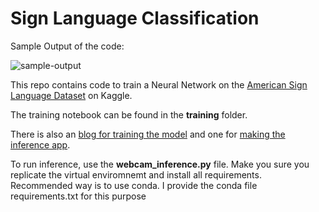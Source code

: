 # Sign Language Classification

Sample Output of the code:

![sample-output](https://github.com/jimmiemunyi/Sign-Language-App/blob/main/readme-gif/sign-language-okay.gif)

This repo contains code to train a Neural Network on the [American Sign Language Dataset](https://www.kaggle.com/grassknoted/asl-alphabet) on Kaggle.

The training notebook can be found in the **training** folder. 

There is also an [blog for training the model](https://jimmiemunyi.github.io/blog/tutorial/2021/01/20/Sign-Language-Classification-with-Deep-Learning.html) and one for [making the inference app](https://jimmiemunyi.github.io/blog/tutorial/2021/01/21/Sign-Language-Inference-with-WebCam.html).

To run inference, use the **webcam_inference.py** file. Make you sure you replicate the virtual enviromnemt and install all requirements. Recommended way is to use conda. I provide the conda file requirements.txt for this purpose
